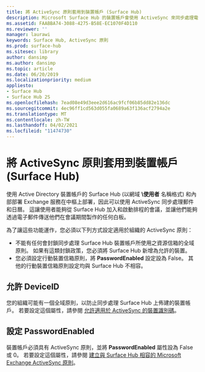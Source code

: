 ```yaml
---
title: 將 ActiveSync 原則套用到裝置帳戶 (Surface Hub)
description: Microsoft Surface Hub 的裝置帳戶會使用 ActiveSync 來同步處理電子郵件和行事曆。 這讓使用者能夠從 Surface Hub 加入和啟動排程的會議，並讓他們能夠透過電子郵件傳送他們在會議期間製作的任何白板。
ms.assetid: FAABBA74-3088-4275-B58E-EC1070F4D110
ms.reviewer: ''
manager: laurawi
keywords: Surface Hub, ActiveSync 原則
ms.prod: surface-hub
ms.sitesec: library
author: dansimp
ms.author: dansimp
ms.topic: article
ms.date: 06/20/2019
ms.localizationpriority: medium
appliesto:
- Surface Hub
- Surface Hub 2S
ms.openlocfilehash: 7ead08e49d3eee2d616ac9fcf06b85dd82e136dc
ms.sourcegitcommit: 4ec96ff1cd563d055fa0689a63f136acf2794a2e
ms.translationtype: MT
ms.contentlocale: zh-TW
ms.lasthandoff: 04/02/2021
ms.locfileid: "11474730"
---
```

# <a name="applying-activesync-policies-to-device-accounts-surface-hub"></a>將 ActiveSync 原則套用到裝置帳戶 (Surface Hub)


使用 Active Directory 裝置帳戶的 Surface Hub (以網域 **\使用者** 名稱格式) 和內部部署 Exchange 服務在中樞上部署，因此可以使用 ActiveSync 同步處理郵件和日曆。 這讓使用者能夠從 Surface Hub 加入和啟動排程的會議，並讓他們能夠透過電子郵件傳送他們在會議期間製作的任何白板。

為了讓這些功能運作，您必須以下列方式設定適用於組織的 ActiveSync 原則：

-   不能有任何會封鎖同步處理 Surface Hub 裝置帳戶所使用之資源信箱的全域原則。 如果有這類封鎖政策，您必須將 Surface Hub 新增為允許的裝置。
-   您必須設定行動裝置信箱原則，將 **PasswordEnabled** 設定設為 False。 其他的行動裝置信箱原則設定均與 Surface Hub 不相容。

## <a name="allowing-the-deviceid"></a>允許 DeviceID

您的組織可能有一個全域原則，以防止同步處理 Surface Hub 上佈建的裝置帳戶。 若要設定這個屬性，請參閱 [允許適用於 ActiveSync 的裝置識別碼](appendix-a-powershell-scripts-for-surface-hub.md#allowing-device-ids-for-activesync)。

## <a name="setting-passwordenabled"></a>設定 PasswordEnabled

裝置帳戶必須具有 ActiveSync 原則，並將 **PasswordEnabled** 屬性設為 False 或 0。 若要設定這個屬性，請參閱 [建立與 Surface Hub 相容的 Microsoft Exchange ActiveSync 原則](appendix-a-powershell-scripts-for-surface-hub.md#create-compatible-as-policy)。

 

 





